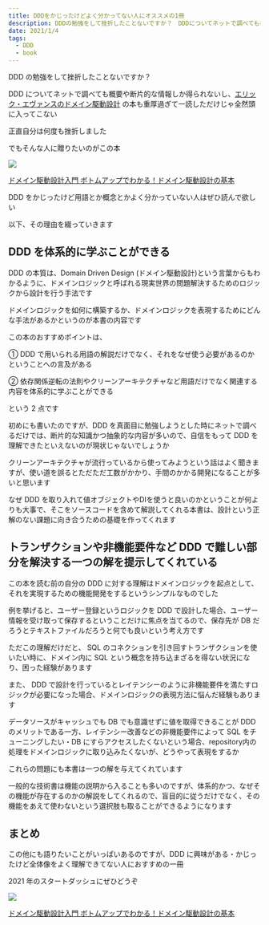 ```yaml
---
title: DDDをかじったけどよく分かってない人にオススメの1冊
description: DDDの勉強をして挫折したことないですか？　DDDについてネットで調べても概要や断片的な情報しか得られないし、エリック・エヴァンスのドメイン駆動設計の本も重厚過ぎて一読しただけじゃん全然頭に入ってこないので、正直自分は何度も挫折しました...
date: 2021/1/4
tags:
  - DDD
  - book
---
```


DDD の勉強をして挫折したことないですか？

DDD についてネットで調べても概要や断片的な情報しか得られないし、[エリック・エヴァンスのドメイン駆動設計](https://amzn.to/2WYYQJ8) の本も重厚過ぎて一読しただけじゃ全然頭に入ってこない

正直自分は何度も挫折しました

でもそんな人に贈りたいのがこの本

<a target="_blank"  href="https://www.amazon.co.jp/gp/product/B082WXZVPC/ref=as_li_tl?ie=UTF8&camp=247&creative=1211&creativeASIN=B082WXZVPC&linkCode=as2&tag=planetmeron06-22&linkId=c4658769bc85d35b50222f19650c1407"><img border="0" src="//ws-fe.amazon-adsystem.com/widgets/q?_encoding=UTF8&MarketPlace=JP&ASIN=B082WXZVPC&ServiceVersion=20070822&ID=AsinImage&WS=1&Format=_SL250_&tag=planetmeron06-22" ></a><img src="//ir-jp.amazon-adsystem.com/e/ir?t=planetmeron06-22&l=am2&o=9&a=B082WXZVPC" width="1" height="1" border="0" alt="" style="border:none !important; margin:0px !important;" />

<a target="_blank" href="https://www.amazon.co.jp/gp/product/B082WXZVPC/ref=as_li_tl?ie=UTF8&camp=247&creative=1211&creativeASIN=B082WXZVPC&linkCode=as2&tag=planetmeron06-22&linkId=bb32048e9c82b435707ec59a236af63c">ドメイン駆動設計入門 ボトムアップでわかる！ドメイン駆動設計の基本</a><img src="//ir-jp.amazon-adsystem.com/e/ir?t=planetmeron06-22&l=am2&o=9&a=B082WXZVPC" width="1" height="1" border="0" alt="" style="border:none !important; margin:0px !important;" />

DDD をかじったけど用語とか概念とかよく分かっていない人はぜひ読んで欲しい

以下、その理由を綴っていきます

## DDD を体系的に学ぶことができる

DDD の本質は、Domain Driven Design (ドメイン駆動設計)という言葉からもわかるように、ドメインロジックと呼ばれる現実世界の問題解決するためのロジックから設計を行う手法です

ドメインロジックを如何に構築するか、ドメインロジックを表現するためにどんな手法があるかというのが本書の内容です

この本のおすすめポイントは、

① DDD で用いられる用語の解説だけでなく、それをなぜ使う必要があるのかということへの言及がある

② 依存関係逆転の法則やクリーンアーキテクチャなど用語だけでなく関連する内容を体系的に学ぶことができる

という 2 点です

初めにも書いたのですが、DDD を真面目に勉強しようとした時にネットで調べるだけでは、断片的な知識かつ抽象的な内容が多いので、自信をもって DDD を理解できたといえないのが現状じゃないでしょうか

クリーンアーキテクチャが流行っているから使ってみようという話はよく聞きますが、使い道を誤るとただただ工数がかかり、手間のかかる開発になることが多いと思います

なぜ DDD を取り入れて値オブジェクトやDIを使うと良いのかということが何よりも大事で、そこをソースコードを含めて解説してくれる本書は、設計という正解のない課題に向き合うための基礎を作ってくれます

## トランザクションや非機能要件など DDD で難しい部分を解決する一つの解を提示してくれている

この本を読む前の自分の DDD に対する理解はドメインロジックを起点として、それを実現するための機能開発をするというシンプルなものでした

例を挙げると、ユーザー登録というロジックを DDD で設計した場合、ユーザー情報を受け取って保存するということだけに焦点を当てるので、保存先が DB だろうとテキストファイルだろうと何でも良いという考え方です

ただこの理解だけだと、 SQL のコネクションを引き回すトランザクションを使いたい時に、ドメイン内に SQL という概念を持ち込まざるを得ない状況になり、困った経験があります

また、 DDD で設計を行っているとレイテンシーのように非機能要件を満たすロジックが必要になった場合、ドメインロジックの表現方法に悩んだ経験もあります

データソースがキャッシュでも DB でも意識せずに値を取得できることが DDD のメリットである一方、レイテンシー改善などの非機能要件によって SQL をチューニングしたい・DB にすらアクセスしたくないという場合、repository内の処理をドメインロジックに取り込みたくないが、どうやって表現をするか

これらの問題にも本書は一つの解を与えてくれています

一般的な技術書は機能の説明から入ることも多いのですが、体系的かつ、なぜその機能が存在するのかの解説をしてくれるので、盲目的に従うだけでなく、その機能をあえて使わないという選択肢も取ることができるようになります

## まとめ

この他にも語りたいことがいっぱいあるのですが、DDD に興味がある・かじったけど全体像をよく理解できてない人におすすめの一冊

2021 年のスタートダッシュにぜひどうぞ

<a target="_blank"  href="https://www.amazon.co.jp/gp/product/B082WXZVPC/ref=as_li_tl?ie=UTF8&camp=247&creative=1211&creativeASIN=B082WXZVPC&linkCode=as2&tag=planetmeron06-22&linkId=c4658769bc85d35b50222f19650c1407"><img border="0" src="//ws-fe.amazon-adsystem.com/widgets/q?_encoding=UTF8&MarketPlace=JP&ASIN=B082WXZVPC&ServiceVersion=20070822&ID=AsinImage&WS=1&Format=_SL250_&tag=planetmeron06-22" ></a><img src="//ir-jp.amazon-adsystem.com/e/ir?t=planetmeron06-22&l=am2&o=9&a=B082WXZVPC" width="1" height="1" border="0" alt="" style="border:none !important; margin:0px !important;" />

<a target="_blank" href="https://www.amazon.co.jp/gp/product/B082WXZVPC/ref=as_li_tl?ie=UTF8&camp=247&creative=1211&creativeASIN=B082WXZVPC&linkCode=as2&tag=planetmeron06-22&linkId=bb32048e9c82b435707ec59a236af63c">ドメイン駆動設計入門 ボトムアップでわかる！ドメイン駆動設計の基本</a><img src="//ir-jp.amazon-adsystem.com/e/ir?t=planetmeron06-22&l=am2&o=9&a=B082WXZVPC" width="1" height="1" border="0" alt="" style="border:none !important; margin:0px !important;" />
